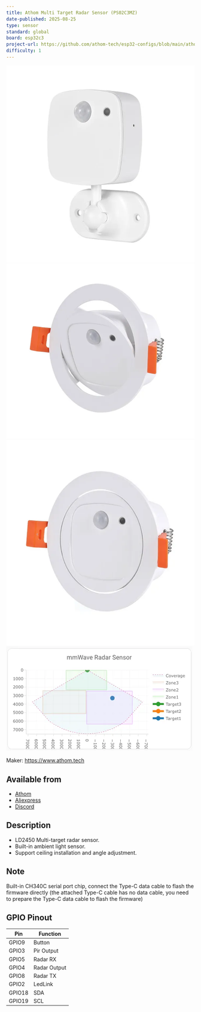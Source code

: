 ```yaml
---
title: Athom Multi Target Radar Sensor (PS02C3MZ)
date-published: 2025-08-25
type: sensor
standard: global
board: esp32c3
project-url: https://github.com/athom-tech/esp32-configs/blob/main/athom-ld2450-sensor.yaml
difficulty: 1
---
```


![PS02C3MZ-1](PS02C3MZ-1.webp "Athom Multi Target Radar Sensor - PS02C3MZ-1")
![PS02C3MZ-2](PS02C3MZ-2.webp "Athom Multi Target Radar Sensor - PS02C3MZ-2")
![PS02C3MZ-3](PS02C3MZ-3.webp "Athom Multi Target Radar Sensor - PS02C3MZ-3")
![PS02C3MZ-4](PS02C3MZ-4.webp "Athom Multi Target Radar Sensor - PS02C3MZ-4")

Maker: https://www.athom.tech

## Available from

- [Athom](https://www.athom.tech/blank-1/multi-zone-human-presence-sensor)
- [Aliexpress](https://www.aliexpress.com/item/1005009682023075.html)
- [Discord](https://discord.gg/tHdBmXCwRj)

## Description

- LD2450 Multi-target radar sensor.
- Built-in ambient light sensor.
- Support ceiling installation and angle adjustment.

## Note

Built-in CH340C serial port chip, connect the Type-C data cable to flash the firmware directly (the attached Type-C cable has no data cable, you need to prepare the Type-C data cable to flash the firmware)

## GPIO Pinout

| Pin    | Function     |
| ------ | ------------ |
| GPIO9  | Button       |
| GPIO3  | Pir Output   |
| GPIO5  | Radar RX     |
| GPIO4  | Radar Output |
| GPIO8  | Radar TX     |
| GPIO2  | LedLink      |
| GPIO18 | SDA          |
| GPIO19 | SCL          |
